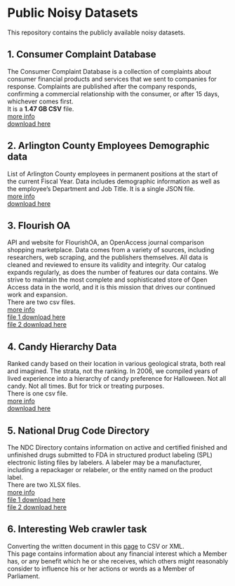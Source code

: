 # Public Noisy Datasets

This repository contains the publicly available noisy datasets.

## 1. Consumer Complaint Database
The Consumer Complaint Database is a collection of complaints about consumer financial products and services that we sent to companies for response. Complaints are published after the company responds, confirming a commercial relationship with the consumer, or after 15 days, whichever comes first.<br/>
It is a **1.47 GB CSV** file.<br/>
[more info](https://catalog.data.gov/dataset/consumer-complaint-database)<br/>
[download here](https://files.consumerfinance.gov/ccdb/complaints.csv.zip)

## 2. Arlington County Employees Demographic data
List of Arlington County employees in permanent positions at the start of the current Fiscal Year. Data includes demographic information as well as the employee’s Department and Job Title.
It is a single JSON file.<br/>
[more info](https://catalog.data.gov/dataset/employee-demographics)<br/>
[download here](https://raw.githubusercontent.com/Lingesh2311/PublicNoisyDatasets/main/EmployeeDemographics/Employee%2BDemographics.json)<br/>

## 3. Flourish OA
API and website for FlourishOA, an OpenAccess journal comparison shopping marketplace. Data comes from a variety of sources, including researchers, web scraping, and the publishers themselves. All data is cleaned and reviewed to ensure its validity and integrity. Our catalog expands regularly, as does the number of features our data contains. We strive to maintain the most complete and sophisticated store of Open Access data in the world, and it is this mission that drives our continued work and expansion.<br/>
There are two csv files.<br/>
[more info](http://flourishoa.org/)<br/>
[file 1 download here](https://raw.githubusercontent.com/Lingesh2311/PublicNoisyDatasets/main/FlourishOA/file1.csv)<br/>
[file 2 download here](https://raw.githubusercontent.com/Lingesh2311/PublicNoisyDatasets/main/FlourishOA/file2.csv)<br/>

## 4. Candy Hierarchy Data
Ranked candy based on their location in various geological strata, both real and imagined. The strata, not the ranking. In 2006, we compiled years of lived experience into a hierarchy of candy preference for Halloween. Not all candy. Not all times. But for trick or treating purposes.<br/>
There is one csv file.<br/>
[more info](https://www.scq.ubc.ca/so-much-candy-data-seriously/)<br/>
[download here](https://raw.githubusercontent.com/Lingesh2311/PublicNoisyDatasets/main/CandyHierarchy/candyhierarchy2017.csv)<br/>

## 5. National Drug Code Directory
The NDC Directory contains information on active and certified finished and unfinished drugs submitted to FDA in structured product labeling (SPL) electronic listing files by labelers. A labeler may be a manufacturer, including a repackager or relabeler, or the entity named on the product label.<br/>
There are two XLSX files.<br/>
[more info](https://www.fda.gov/drugs/drug-approvals-and-databases/national-drug-code-directory)<br/>
[file 1 download here](https://github.com/Lingesh2311/PublicNoisyDatasets/raw/main/NationalDrugCodeDirectory/package.xls)<br/>
[file 2 download here](https://github.com/Lingesh2311/PublicNoisyDatasets/raw/main/NationalDrugCodeDirectory/product.xls)<br/>

## 6. Interesting Web crawler task
Converting the written document in this [page](https://publications.parliament.uk/pa/cm/cmregmem/contents2122.htm) to CSV or XML.<br/>
This page contains information about any financial interest which a Member has, or any benefit which he or she receives, which others might reasonably consider to influence his or her actions or words as a Member of Parliament.<br/>
